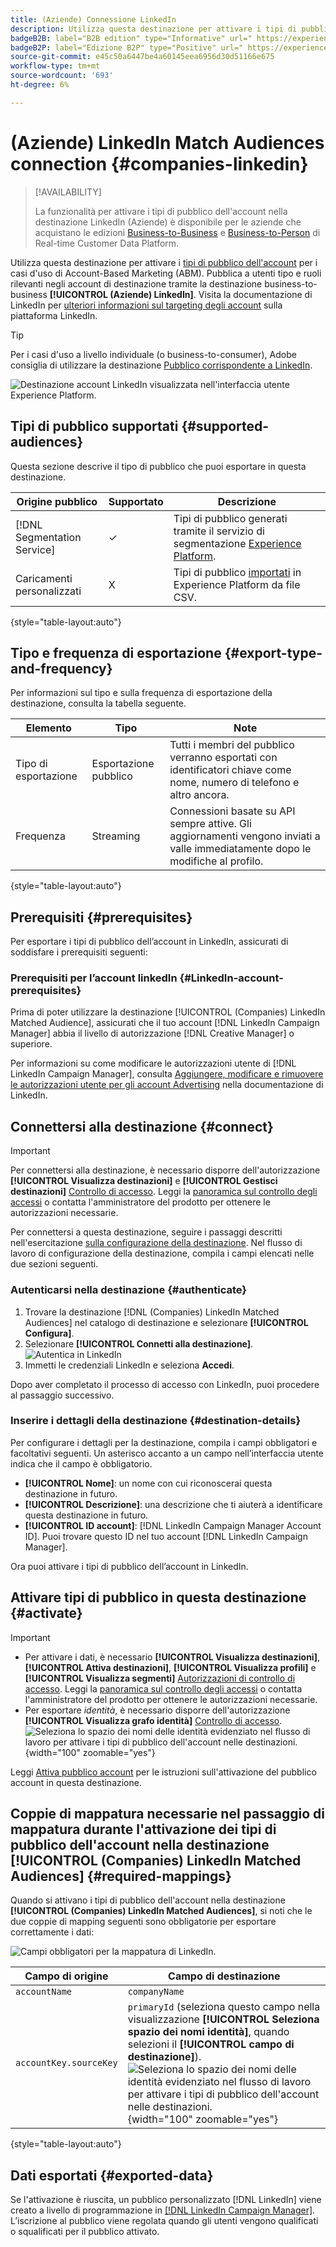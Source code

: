 ```yaml
---
title: (Aziende) Connessione LinkedIn
description: Utilizza questa destinazione per attivare i tipi di pubblico del tuo account per i casi d’uso di Account-Based Marketing (ABM). Attiva profili per le campagne LinkedIn per il targeting, la personalizzazione e l’eliminazione del pubblico, in base alle e-mail con hash.
badgeB2B: label="B2B edition" type="Informative" url=" https://experienceleague.adobe.com/docs/experience-platform/rtcdp/intro/rtcdp-intro/overview.html?lang=en#rtcdp-editions newtab=true"
badgeB2P: label="Edizione B2P" type="Positive" url=" https://experienceleague.adobe.com/docs/experience-platform/rtcdp/intro/rtcdp-intro/overview.html?lang=en#rtcdp-editions newtab=true"
source-git-commit: e45c50a6447be4a60145eea6956d30d51166e675
workflow-type: tm+mt
source-wordcount: '693'
ht-degree: 6%

---
```


# (Aziende) LinkedIn Match Audiences connection {#companies-linkedin}

>[!AVAILABILITY]
>
>La funzionalità per attivare i tipi di pubblico dell&#39;account nella destinazione LinkedIn (Aziende) è disponibile per le aziende che acquistano le edizioni [Business-to-Business](/help/rtcdp/overview.md#rtcdp-b2b) e [Business-to-Person](/help/rtcdp/overview.md#rtcdp-b2p) di Real-time Customer Data Platform.

Utilizza questa destinazione per attivare i [tipi di pubblico dell&#39;account](/help/segmentation/ui/account-audiences.md) per i casi d&#39;uso di Account-Based Marketing (ABM). Pubblica a utenti tipo e ruoli rilevanti negli account di destinazione tramite la destinazione business-to-business **[!UICONTROL (Aziende) LinkedIn]**. Visita la documentazione di LinkedIn per [ulteriori informazioni sul targeting degli account](https://business.linkedin.com/marketing-solutions/cx/21/10/ad-targeting/account-targeting) sulla piattaforma LinkedIn.

>[!TIP]
>
>Per i casi d&#39;uso a livello individuale (o business-to-consumer), Adobe consiglia di utilizzare la destinazione [Pubblico corrispondente a LinkedIn](/help/destinations/catalog/social/linkedin.md).

![Destinazione account LinkedIn visualizzata nell&#39;interfaccia utente Experience Platform.](/help/destinations/assets/catalog/social/linkedin-b2b/linkedin-b2b-destination.png)

## Tipi di pubblico supportati {#supported-audiences}

Questa sezione descrive il tipo di pubblico che puoi esportare in questa destinazione.

| Origine pubblico | Supportato | Descrizione |
---------|----------|----------|
| [!DNL Segmentation Service] | ✓ | Tipi di pubblico generati tramite il servizio di segmentazione [Experience Platform](../../../segmentation/home.md). |
| Caricamenti personalizzati | X | Tipi di pubblico [importati](../../../segmentation/ui/overview.md#import-audience) in Experience Platform da file CSV. |

{style="table-layout:auto"}

## Tipo e frequenza di esportazione {#export-type-and-frequency}

Per informazioni sul tipo e sulla frequenza di esportazione della destinazione, consulta la tabella seguente.

| Elemento | Tipo | Note |
|--------------|-----------|---------------------------|
| Tipo di esportazione | Esportazione pubblico | Tutti i membri del pubblico verranno esportati con identificatori chiave come nome, numero di telefono e altro ancora. |
| Frequenza | Streaming | Connessioni basate su API sempre attive. Gli aggiornamenti vengono inviati a valle immediatamente dopo le modifiche al profilo. |

{style="table-layout:auto"}

## Prerequisiti {#prerequisites}

Per esportare i tipi di pubblico dell’account in LinkedIn, assicurati di soddisfare i prerequisiti seguenti:

### Prerequisiti per l’account linkedIn {#LinkedIn-account-prerequisites}

Prima di poter utilizzare la destinazione [!UICONTROL (Companies) LinkedIn Matched Audience], assicurati che il tuo account [!DNL LinkedIn Campaign Manager] abbia il livello di autorizzazione [!DNL Creative Manager] o superiore.

Per informazioni su come modificare le autorizzazioni utente di [!DNL LinkedIn Campaign Manager], consulta [Aggiungere, modificare e rimuovere le autorizzazioni utente per gli account Advertising](https://www.linkedin.com/help/lms/answer/5753) nella documentazione di LinkedIn.

## Connettersi alla destinazione {#connect}

>[!IMPORTANT]
> 
>Per connettersi alla destinazione, è necessario disporre dell&#39;autorizzazione **[!UICONTROL Visualizza destinazioni]** e **[!UICONTROL Gestisci destinazioni]** [Controllo di accesso](/help/access-control/home.md#permissions). Leggi la [panoramica sul controllo degli accessi](/help/access-control/ui/overview.md) o contatta l&#39;amministratore del prodotto per ottenere le autorizzazioni necessarie.

Per connettersi a questa destinazione, seguire i passaggi descritti nell&#39;esercitazione [sulla configurazione della destinazione](../../ui/connect-destination.md). Nel flusso di lavoro di configurazione della destinazione, compila i campi elencati nelle due sezioni seguenti.

### Autenticarsi nella destinazione {#authenticate}

1. Trovare la destinazione [!DNL (Companies) LinkedIn Matched Audiences] nel catalogo di destinazione e selezionare **[!UICONTROL Configura]**.
2. Selezionare **[!UICONTROL Connetti alla destinazione]**.
   ![Autentica in LinkedIn](/help/destinations/assets/catalog/social/linkedin-b2b/authenticate-linkedin-destination.png)
3. Immetti le credenziali LinkedIn e seleziona **Accedi**.

Dopo aver completato il processo di accesso con LinkedIn, puoi procedere al passaggio successivo.

### Inserire i dettagli della destinazione {#destination-details}

Per configurare i dettagli per la destinazione, compila i campi obbligatori e facoltativi seguenti. Un asterisco accanto a un campo nell’interfaccia utente indica che il campo è obbligatorio.

* **[!UICONTROL Nome]**: un nome con cui riconoscerai questa destinazione in futuro.
* **[!UICONTROL Descrizione]**: una descrizione che ti aiuterà a identificare questa destinazione in futuro.
* **[!UICONTROL ID account]**: [!DNL LinkedIn Campaign Manager Account ID]. Puoi trovare questo ID nel tuo account [!DNL LinkedIn Campaign Manager].

Ora puoi attivare i tipi di pubblico dell’account in LinkedIn.

## Attivare tipi di pubblico in questa destinazione {#activate}

>[!IMPORTANT]
> 
>* Per attivare i dati, è necessario **[!UICONTROL Visualizza destinazioni]**, **[!UICONTROL Attiva destinazioni]**, **[!UICONTROL Visualizza profili]** e **[!UICONTROL Visualizza segmenti]** [Autorizzazioni di controllo di accesso](/help/access-control/home.md#permissions). Leggi la [panoramica sul controllo degli accessi](/help/access-control/ui/overview.md) o contatta l&#39;amministratore del prodotto per ottenere le autorizzazioni necessarie.
>* Per esportare *identità*, è necessario disporre dell&#39;autorizzazione **[!UICONTROL Visualizza grafo identità]** [Controllo di accesso](/help/access-control/home.md#permissions). <br> ![Seleziona lo spazio dei nomi delle identità evidenziato nel flusso di lavoro per attivare i tipi di pubblico dell&#39;account nelle destinazioni.](/help/destinations/assets/ui/activate-account-audiences/identity-namespace-highlighted.png "Selezionare lo spazio dei nomi delle identità evidenziato nel flusso di lavoro per attivare i tipi di pubblico dell&#39;account nelle destinazioni."){width="100" zoomable="yes"}

Leggi [Attiva pubblico account](/help/destinations/ui/activate-account-audiences.md) per le istruzioni sull&#39;attivazione del pubblico account in questa destinazione.

## Coppie di mappatura necessarie nel passaggio di mappatura durante l&#39;attivazione dei tipi di pubblico dell&#39;account nella destinazione **[!UICONTROL (Companies) LinkedIn Matched Audiences]** {#required-mappings}

Quando si attivano i tipi di pubblico dell&#39;account nella destinazione **[!UICONTROL (Companies) LinkedIn Matched Audiences]**, si noti che le due coppie di mapping seguenti sono obbligatorie per esportare correttamente i dati:

![Campi obbligatori per la mappatura di LinkedIn.](/help/destinations/assets/ui/activate-account-audiences/linkedin-mapping-required-fields.png)

| Campo di origine | Campo di destinazione |
|---------|----------|
| `accountName` | `companyName` |
| `accountKey.sourceKey` | `primaryId` (seleziona questo campo nella visualizzazione **[!UICONTROL Seleziona spazio dei nomi identità]**, quando selezioni il **[!UICONTROL campo di destinazione]**). <br> ![Seleziona lo spazio dei nomi delle identità evidenziato nel flusso di lavoro per attivare i tipi di pubblico dell&#39;account nelle destinazioni.](/help/destinations/assets/ui/activate-account-audiences/identity-namespace-highlighted.png "Selezionare lo spazio dei nomi delle identità evidenziato nel flusso di lavoro per attivare i tipi di pubblico dell&#39;account nelle destinazioni."){width="100" zoomable="yes"} |

{style="table-layout:auto"}

## Dati esportati {#exported-data}

Se l&#39;attivazione è riuscita, un pubblico personalizzato [!DNL LinkedIn] viene creato a livello di programmazione in [[!DNL LinkedIn Campaign Manager]](https://www.linkedin.com/campaignmanager/login). L’iscrizione al pubblico viene regolata quando gli utenti vengono qualificati o squalificati per il pubblico attivato.